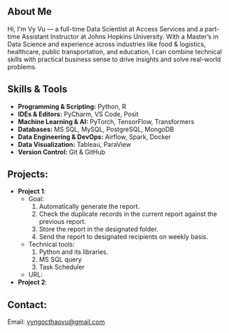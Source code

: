 ## About Me
Hi, I'm Vy Vu — a full-time Data Scientist at Access Services and a part-time Assistant Instructor at Johns Hopkins University. With a Master’s in Data Science and experience across industries like food & logistics, healthcare, public transportation, and education, I can combine technical skills with practical business sense to drive insights and solve real-world problems.

## Skills & Tools
- **Programming & Scripting:** Python, R  
- **IDEs & Editors:** PyCharm, VS Code, Posit  
- **Machine Learning & AI:** PyTorch, TensorFlow, Transformers  
- **Databases:** MS SQL, MySQL, PostgreSQL, MongoDB  
- **Data Engineering & DevOps:** Airflow, Spark, Docker  
- **Data Visualization:** Tableau, ParaView  
- **Version Control:** Git & GitHub  

## Projects:
- **Project 1**:
  - Goal:
    1. Automatically generate the report.
    2. Check the duplicate records in the current report against the previous report.
    3. Store the report in the designated folder.
    4. Send the report to designated recipients on weekly basis.
  - Technical tools:
    1. Python and its libraries.
    2. MS SQL query
    3. Task Scheduler
  - URL:
- **Project 2**:

## Contact:
Email: vyngocthaovu@gmail.com

